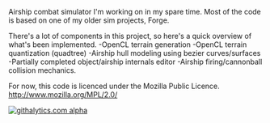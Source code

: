 Airship combat simulator I'm working on in my spare time. Most of the code is based on one of my older sim projects, Forge.

There's a lot of components in this project, so here's a quick overview of what's been implemented.
-OpenCL terrain generation
-OpenCL terrain quantization (quadtree)
-Airship hull modeling using bezier curves/surfaces
-Partially completed object/airship internals editor
-Airship firing/cannonball collision mechanics.

For now, this code is licenced under the Mozilla Public Licence.
http://www.mozilla.org/MPL/2.0/

[![githalytics.com alpha](https://cruel-carlota.pagodabox.com/0ac64015708f0a4b47a68145827c6fae "githalytics.com")](http://githalytics.com/bsamuels453/Gondola)
